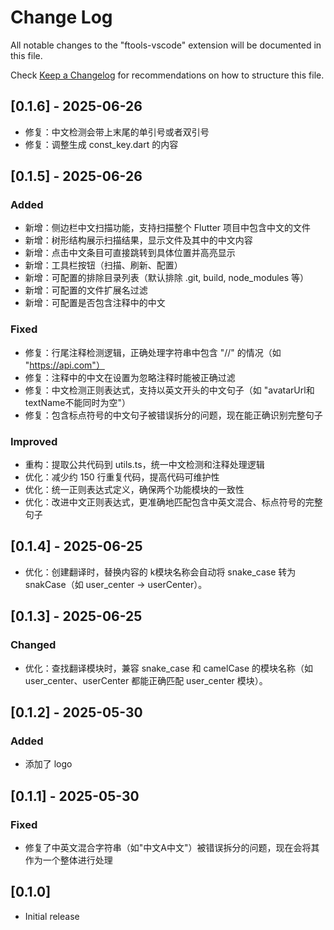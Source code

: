 # Change Log

All notable changes to the "ftools-vscode" extension will be documented in this file.

Check [Keep a Changelog](http://keepachangelog.com/) for recommendations on how to structure this file.

## [0.1.6] - 2025-06-26

- 修复：中文检测会带上末尾的单引号或者双引号
- 修复：调整生成 const_key.dart 的内容

## [0.1.5] - 2025-06-26

### Added

- 新增：侧边栏中文扫描功能，支持扫描整个 Flutter 项目中包含中文的文件
- 新增：树形结构展示扫描结果，显示文件及其中的中文内容
- 新增：点击中文条目可直接跳转到具体位置并高亮显示
- 新增：工具栏按钮（扫描、刷新、配置）
- 新增：可配置的排除目录列表（默认排除 .git, build, node_modules 等）
- 新增：可配置的文件扩展名过滤
- 新增：可配置是否包含注释中的中文

### Fixed

- 修复：行尾注释检测逻辑，正确处理字符串中包含 "//" 的情况（如 "<https://api.com"）>
- 修复：注释中的中文在设置为忽略注释时能被正确过滤
- 修复：中文检测正则表达式，支持以英文开头的中文句子（如 "avatarUrl和textName不能同时为空"）
- 修复：包含标点符号的中文句子被错误拆分的问题，现在能正确识别完整句子

### Improved

- 重构：提取公共代码到 utils.ts，统一中文检测和注释处理逻辑
- 优化：减少约 150 行重复代码，提高代码可维护性
- 优化：统一正则表达式定义，确保两个功能模块的一致性
- 优化：改进中文正则表达式，更准确地匹配包含中英文混合、标点符号的完整句子

## [0.1.4] - 2025-06-25

- 优化：创建翻译时，替换内容的 k模块名称会自动将 snake_case 转为 snakCase（如 user_center -> userCenter）。

## [0.1.3] - 2025-06-25

### Changed

- 优化：查找翻译模块时，兼容 snake_case 和 camelCase 的模块名称（如 user_center、userCenter 都能正确匹配 user_center 模块）。

## [0.1.2] - 2025-05-30

### Added

- 添加了 logo

## [0.1.1] - 2025-05-30

### Fixed

- 修复了中英文混合字符串（如"中文A中文"）被错误拆分的问题，现在会将其作为一个整体进行处理

## [0.1.0]

- Initial release
